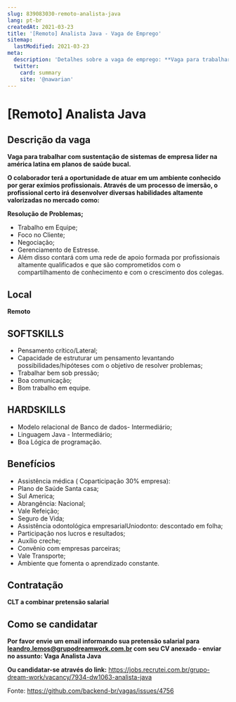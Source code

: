 ```yaml
---
slug: 839083030-remoto-analista-java
lang: pt-br
createdAt: 2021-03-23
title: '[Remoto] Analista Java - Vaga de Emprego'
sitemap:
  lastModified: 2021-03-23
meta:
  description: 'Detalhes sobre a vaga de emprego: **Vaga para trabalhar com sustentação de sistemas de empresa líder na américa latina em planos de saúde bucal.**  **O colaborador terá a oportunidade de atuar em um ambiente conhecido por gerar exímios profissionais. Através de um processo de imersão, o profissional certo irá desenvolver diversas habilidades altamente valorizadas no mercado como:** **Resolução de Problemas;** - Trabalho em Equipe; - Foco no Cliente; - Negociação; - Gerenciamento de Estresse. - Além disso contará com uma rede de apoio formada por profissionais altamente qualificados e que são comprometidos com o compartilhamento de conhecimento e com o crescimento dos colegas.'
  twitter:
    card: summary
    site: '@nawarian'
---
```


# [Remoto] Analista Java

## Descrição da vaga

**Vaga para trabalhar com sustentação de sistemas de empresa líder na américa latina em planos de saúde bucal.** 

**O colaborador terá a oportunidade de atuar em um ambiente conhecido por gerar exímios profissionais. Através de um processo de imersão, o profissional certo irá desenvolver diversas habilidades altamente valorizadas no mercado como:**

**Resolução de Problemas;**

- Trabalho em Equipe;
- Foco no Cliente;
- Negociação;
- Gerenciamento de Estresse.
- Além disso contará com uma rede de apoio formada por profissionais altamente qualificados e que são comprometidos com o compartilhamento de conhecimento e com o crescimento dos colegas.

## Local
**Remoto**

## SOFTSKILLS

- Pensamento crítico/Lateral;
- Capacidade de estruturar um pensamento levantando possibilidades/hipóteses com o objetivo de resolver problemas;
- Trabalhar bem sob pressão;
- Boa comunicação;
- Bom trabalho em equipe.

## HARDSKILLS

- Modelo relacional de Banco de dados- Intermediário;
- Linguagem Java - Intermediário;
- Boa Lógica de programação.

## Benefícios

- Assistência médica ( Coparticipação 30% empresa):
- Plano de Saúde Santa casa;
- Sul America;
- Abrangência: Nacional;
- Vale Refeição;
- Seguro de Vida;
- Assistência odontológica empresarialUniodonto: descontado em folha;
- Participação nos lucros e resultados;
- Auxílio creche;
- Convênio com empresas parceiras;
- Vale Transporte;
- Ambiente que fomenta o aprendizado constante.

## Contratação

**CLT a combinar pretensão salarial**

## Como se candidatar

**Por favor envie um email informando sua pretensão salarial para leandro.lemos@grupodreamwork.com.br com seu CV anexado - enviar no assunto: Vaga Analista Java**

**Ou candidatar-se através do link:** https://jobs.recrutei.com.br/grupo-dream-work/vacancy/7934-dw1063-analista-java

Fonte: https://github.com/backend-br/vagas/issues/4756